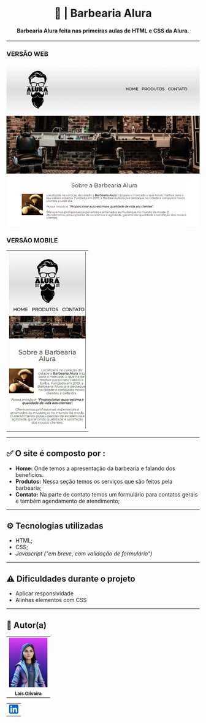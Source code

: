 <h1 align="center">
  <br>💈 | Barbearia Alura
</h1>

<h4 align="center">
  Barbearia Alura feita nas primeiras aulas de HTML e CSS da  Alura.
</h4>

---

<h3>VERSÃO WEB</h3>

![Resultado final do projeto](./img/home.png)

<h3>VERSÃO MOBILE</h3>

<table align="center">
  <tr>
    <td align="center">
      <a href="https://github.com/laisfrr">
        <img src="./img/mobile.png" width="200px;" alt=""/><br>
      </a>
    </td>
  </tr>
</table>


---

## ✅ O site é composto por :

-   **Home:** Onde temos a apresentação da barbearia e falando dos benefícios.
-   **Produtos:** Nessa seção temos os serviços que são feitos pela barbearia;
-   **Contato:** Na parte de contato temos um formulário para contatos gerais e também agendamento de atendimento;

---

## ⚙ Tecnologias utilizadas

-   HTML;
-   CSS;
- *Javascript ("em breve, com validação de formulário")*
---

## ⚠ Dificuldades durante o projeto

-   Aplicar responsividade
-   Alinhas elementos com CSS

---

## 👩 Autor(a)<br>

<table align="center">
  <tr>
    <td align="center">
      <a href="https://github.com/laisfrr" target="_blank">
        <img src="./img/avatar.jpg" width="100px;" alt=""/><br>
        <sub>
          <b>Laís Oliveira</b>
        </sub>
      </a>
    </td>
  </tr>
</table>

<table align="center">
    <td align="center">
      <a href="https://www.linkedin.com/in/laisfrr/" target="_blank">
        <img src="./img/linkedin_icon.svg" width="24px;" alt=""/><br>
      </a>
</table>

